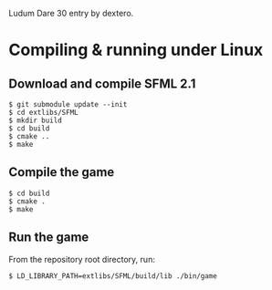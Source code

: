 Ludum Dare 30 entry by dextero.

Compiling & running under Linux
===============================

Download and compile SFML 2.1
-----------------------------

    $ git submodule update --init
    $ cd extlibs/SFML
    $ mkdir build
    $ cd build
    $ cmake ..
    $ make

Compile the game
----------------

    $ cd build
    $ cmake .
    $ make

Run the game
------------

From the repository root directory, run:

    $ LD_LIBRARY_PATH=extlibs/SFML/build/lib ./bin/game



